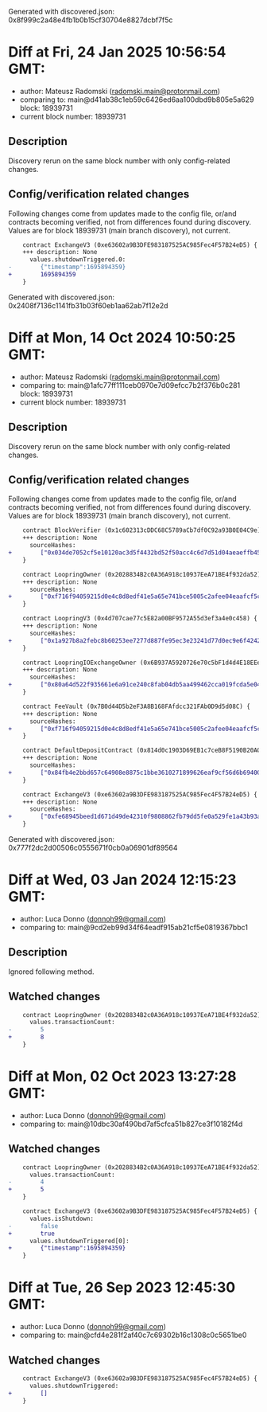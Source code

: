 Generated with discovered.json: 0x8f999c2a48e4fb1b0b15cf30704e8827dcbf7f5c

# Diff at Fri, 24 Jan 2025 10:56:54 GMT:

- author: Mateusz Radomski (<radomski.main@protonmail.com>)
- comparing to: main@d41ab38c1eb59c6426ed6aa100dbd9b805e5a629 block: 18939731
- current block number: 18939731

## Description

Discovery rerun on the same block number with only config-related changes.

## Config/verification related changes

Following changes come from updates made to the config file,
or/and contracts becoming verified, not from differences found during
discovery. Values are for block 18939731 (main branch discovery), not current.

```diff
    contract ExchangeV3 (0xe63602a9B3DFE983187525AC985Fec4F57B24eD5) {
    +++ description: None
      values.shutdownTriggered.0:
-        {"timestamp":1695894359}
+        1695894359
    }
```

Generated with discovered.json: 0x2408f7136c1141fb31b03f60eb1aa62ab7f12e2d

# Diff at Mon, 14 Oct 2024 10:50:25 GMT:

- author: Mateusz Radomski (<radomski.main@protonmail.com>)
- comparing to: main@1afc77ff111ceb0970e7d09efcc7b2f376b0c281 block: 18939731
- current block number: 18939731

## Description

Discovery rerun on the same block number with only config-related changes.

## Config/verification related changes

Following changes come from updates made to the config file,
or/and contracts becoming verified, not from differences found during
discovery. Values are for block 18939731 (main branch discovery), not current.

```diff
    contract BlockVerifier (0x1c602313cDDC68C5789aCb7df0C92a93B0E04C9e) {
    +++ description: None
      sourceHashes:
+        ["0x034de7052cf5e10120ac3d5f4432bd52f50acc4c6d7d51d04aeaeffb45f9b87d"]
    }
```

```diff
    contract LoopringOwner (0x2028834B2c0A36A918c10937EeA71BE4f932da52) {
    +++ description: None
      sourceHashes:
+        ["0xf716f94059215d0e4c8d8edf41e5a65e741bce5005c2afee04eaafcf5c210d20"]
    }
```

```diff
    contract LoopringV3 (0x4d707cae77c5E82a00BF9572A55d3ef3a4e0c458) {
    +++ description: None
      sourceHashes:
+        ["0x1a927b8a2febc8b60253ee7277d887fe95ec3e23241d77d0ec9e6f424239438e"]
    }
```

```diff
    contract LoopringIOExchangeOwner (0x6B937A5920726e70c5bF1d4d4E18EEeEd46FaE83) {
    +++ description: None
      sourceHashes:
+        ["0x80a64d522f935661e6a91ce240c8fab04db5aa499462cca019fcda5e0494b18e"]
    }
```

```diff
    contract FeeVault (0x7B0d44D5b2eF3A8B168FAfdcc321FAb0D9d5d08C) {
    +++ description: None
      sourceHashes:
+        ["0xf716f94059215d0e4c8d8edf41e5a65e741bce5005c2afee04eaafcf5c210d20"]
    }
```

```diff
    contract DefaultDepositContract (0x814d0c1903D69EB1c7ceB8F5190B20A06892d1dA) {
    +++ description: None
      sourceHashes:
+        ["0x84fb4e2bbd657c64908e8875c1bbe3610271899626eaf9cf56d6b69400a607b3"]
    }
```

```diff
    contract ExchangeV3 (0xe63602a9B3DFE983187525AC985Fec4F57B24eD5) {
    +++ description: None
      sourceHashes:
+        ["0xfe68945beed1d671d49de42310f9808862fb79dd5fe0a529fe1a43b93aab8f03"]
    }
```

Generated with discovered.json: 0x777f2dc2d00506c0555671f0cb0a06901df89564

# Diff at Wed, 03 Jan 2024 12:15:23 GMT:

- author: Luca Donno (<donnoh99@gmail.com>)
- comparing to: main@9cd2eb99d34f64eadf915ab21cf5e0819367bbc1

## Description

Ignored following method.

## Watched changes

```diff
    contract LoopringOwner (0x2028834B2c0A36A918c10937EeA71BE4f932da52) {
      values.transactionCount:
-        5
+        8
    }
```

# Diff at Mon, 02 Oct 2023 13:27:28 GMT:

- author: Luca Donno (<donnoh99@gmail.com>)
- comparing to: main@10dbc30af490bd7af5cfca51b827ce3f10182f4d

## Watched changes

```diff
    contract LoopringOwner (0x2028834B2c0A36A918c10937EeA71BE4f932da52) {
      values.transactionCount:
-        4
+        5
    }
```

```diff
    contract ExchangeV3 (0xe63602a9B3DFE983187525AC985Fec4F57B24eD5) {
      values.isShutdown:
-        false
+        true
      values.shutdownTriggered[0]:
+        {"timestamp":1695894359}
    }
```

# Diff at Tue, 26 Sep 2023 12:45:30 GMT:

- author: Luca Donno (<donnoh99@gmail.com>)
- comparing to: main@cfd4e281f2af40c7c69302b16c1308c0c5651be0

## Watched changes

```diff
    contract ExchangeV3 (0xe63602a9B3DFE983187525AC985Fec4F57B24eD5) {
      values.shutdownTriggered:
+        []
    }
```

